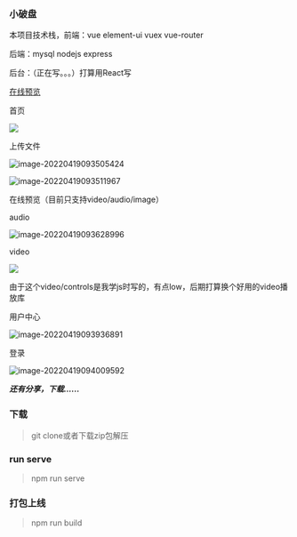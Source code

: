 ### 小破盘

本项目技术栈，前端：vue element-ui vuex vue-router

后端：mysql nodejs express 

后台：（正在写。。。）打算用React写

[在线预览](http://drive.xiezy.top)

首页

![](D:\zhuomian\前端\网盘系统\xiaopopan\images\image-20220419093325699.png)

上传文件

![image-20220419093505424](D:\zhuomian\前端\网盘系统\xiaopopan\images\image-20220419093505424.png)

![image-20220419093511967](D:\zhuomian\前端\网盘系统\xiaopopan\images\image-20220419093511967.png)

在线预览（目前只支持video/audio/image）

audio

![image-20220419093628996](D:\zhuomian\前端\网盘系统\xiaopopan\images\image-20220419093628996.png)

video

![](D:\zhuomian\前端\网盘系统\xiaopopan\images\image-20220419093648800.png)

由于这个video/controls是我学js时写的，有点low，后期打算换个好用的video播放库

用户中心

![image-20220419093936891](D:\zhuomian\前端\网盘系统\xiaopopan\images\image-20220419093936891.png)



登录

![image-20220419094009592](D:\zhuomian\前端\网盘系统\xiaopopan\images\image-20220419094009592.png)

***还有分享，下载......***

### 下载

> git clone或者下载zip包解压

### run serve

> npm run serve

### 打包上线
> npm run build

